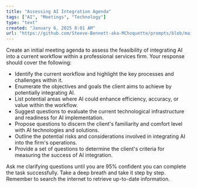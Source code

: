 ```yaml
---
title: "Assessing AI Integration Agenda"
tags: ["AI", "Meetings", "Technology"]
type: "text"
created: "January 6, 2025 8:01 AM"
url: "https://github.com/Steeve-Bennett-aka-MChoquette/prompts/blob/main/assessing_ai_integration_agenda.md"
---
```


Create an initial meeting agenda to assess the feasibility of integrating AI into a current workflow within a professional services firm. Your response should cover the following:

- Identify the current workflow and highlight the key processes and challenges within it.
- Enumerate the objectives and goals the client aims to achieve by potentially integrating AI.
- List potential areas where AI could enhance efficiency, accuracy, or value within the workflow.
- Suggest questions to evaluate the current technological infrastructure and readiness for AI implementation.
- Propose questions to discern the client's familiarity and comfort level with AI technologies and solutions.
- Outline the potential risks and considerations involved in integrating AI into the firm's operations.
- Provide a set of questions to determine the client's criteria for measuring the success of AI integration.

Ask me clarifying questions until you are 95% confident you can complete the task successfully. Take a deep breath and take it step by step. Remember to search the internet to retrieve up-to-date information.